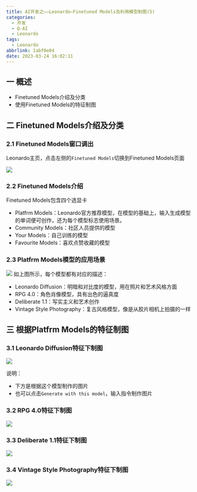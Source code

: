 ```yaml
---
title: AI开发之——Leonardo—Finetuned Models及利用模型制图(5)
categories:
  - 开发
  - Q-AI
  - Leonardo
tags:
  - Leonardo
abbrlink: 1abf0e04
date: 2023-03-24 16:02:11
---
```

## 一 概述

* Finetuned Models介绍及分类
* 使用Finetuned Models的特征制图

<!--more-->

## 二 Finetuned Models介绍及分类

### 2.1 Finetuned Models窗口调出

Leonardo主页，点击左侧的`Finetuned Models`切换到Finetuned Models页面

![][1]

### 2.2 Finetuned Models介绍

Finetuned Models包含四个选显卡

* Platfrm Models：Leonardo官方推荐模型，在模型的基础上，输入生成模型的单词便可创作，还为每个模型标志使用场景。
* Community Models：社区人员提供的模型
* Your Models：自己训练的模型
* Favourite Models：喜欢点赞收藏的模型

### 2.3 Platfrm Models模型的应用场景
![][2]
如上图所示，每个模型都有对应的描述：

* Leonardo Diffusion：明暗和对比度的模型，用在照片和艺术风格方面
* RPG 4.0：角色肖像模型，具有出色的逼真度
* Deliberate 1.1：写实主义和艺术创作
* Vintage Style Photography：复古风格模型，像是从胶片相机上拍摄的一样

## 三 根据Platfrm Models的特征制图

### 3.1 Leonardo Diffusion特征下制图

![][3]

说明：

* 下方是根据这个模型制作的图片
* 也可以点击`Generate with this model`，输入指令制作图片

### 3.2 RPG 4.0特征下制图
![][4]


### 3.3 Deliberate 1.1特征下制图
![][5]

### 3.4 Vintage Style Photography特征下制图
![][6]


[1]:https://jsd.onmicrosoft.cn/gh/PGzxc/CDN/blog-ai/ai-leonardo-models-select.png
[2]:https://jsd.onmicrosoft.cn/gh/PGzxc/CDN/blog-ai/ai-leonardo-models-platform-model.png
[3]:https://jsd.onmicrosoft.cn/gh/PGzxc/CDN/blog-ai/ai-leonardo-models-platform-model-diffusion.png
[4]:https://jsd.onmicrosoft.cn/gh/PGzxc/CDN/blog-ai/ai-leonardo-models-platform-model-dpg4.png
[5]:https://jsd.onmicrosoft.cn/gh/PGzxc/CDN/blog-ai/ai-leonardo-models-platform-model-deliberate.png
[6]:https://jsd.onmicrosoft.cn/gh/PGzxc/CDN/blog-ai/ai-leonardo-models-platform-model-vintage.png

